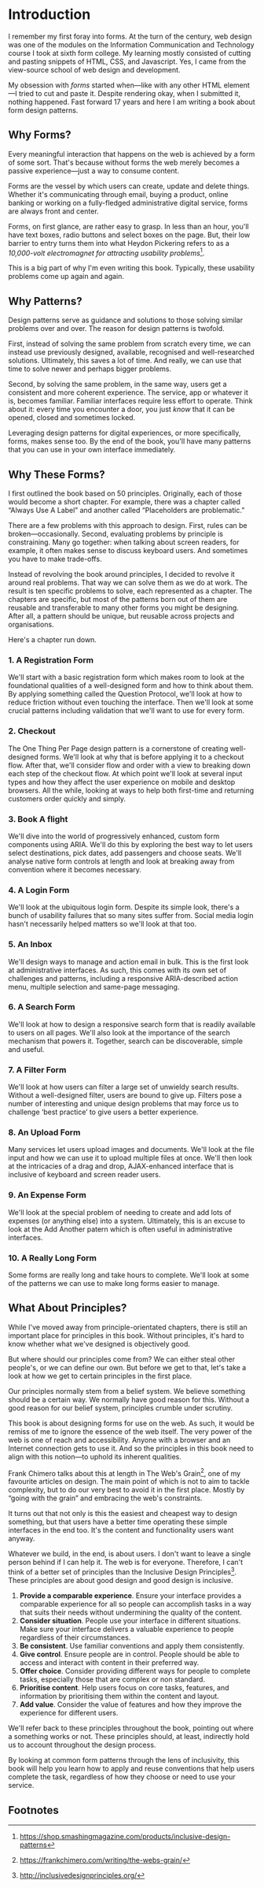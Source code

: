 # Introduction

I remember my first foray into forms. At the turn of the century, web design was one of the modules on the Information Communication and Technology course I took at sixth form college. My learning mostly consisted of cutting and pasting snippets of HTML, CSS, and Javascript. Yes, I came from the view-source school of web design and development.

My obsession with *forms* started when—like with any other HTML element—I tried to cut and paste it. Despite rendering okay, when I submitted it, nothing happened. Fast forward 17 years and here I am writing a book about form design patterns.

## Why Forms?

Every meaningful interaction that happens on the web is achieved by a form of some sort. That's because without forms the web merely becomes a passive experience—just a way to consume content. 

Forms are the vessel by which users can create, update and delete things. Whether it's communicating through email, buying a product, online banking or working on a fully-fledged administrative digital service, forms are always front and center.

Forms, on first glance, are rather easy to grasp. In less than an hour, you'll have text boxes, radio buttons and select boxes on the page. But, their low barrier to entry turns them into what Heydon Pickering refers to as a *10,000-volt electromagnet for attracting usability problems*[^1].

This is a big part of why I'm even writing this book. Typically, these usability problems come up again and again.

## Why Patterns?

Design patterns serve as guidance and solutions to those solving similar problems over and over. The reason for design patterns is twofold.

First, instead of solving the same problem from scratch every time, we can instead use previously designed, available, recognised and well-researched solutions. Ultimately, this saves a lot of time. And really, we can use that time to solve newer and perhaps bigger problems.

Second, by solving the same problem, in the same way, users get a consistent and more coherent experience. The service, app or whatever it is, becomes familiar. Familiar interfaces require less effort to operate. Think about it: every time you encounter a door, you just *know* that it can be opened, closed and sometimes locked.

Leveraging design patterns for digital experiences, or more specifically, forms, makes sense too. By the end of the book, you'll have many patterns that you can use in your own interface immediately.

## Why These Forms?

I first outlined the book based on 50 principles. Originally, each of those would become a short chapter. For example, there was a chapter called “Always Use A Label” and another called “Placeholders are problematic.”

There are a few problems with this approach to design. First, rules can be broken—occasionally. Second, evaluating problems by principle is constraining. Many go together: when talking about screen readers, for example, it often makes sense to discuss keyboard users. And sometimes you have to make trade-offs.

Instead of revolving the book around principles, I decided to revolve it around real problems. That way we can solve them as we do at work. The result is ten specific problems to solve, each represented as a chapter. The chapters are specific, but most of the patterns born out of them are reusable and transferable to many other forms you might be designing. After all, a pattern should be unique, but reusable across projects and organisations.

Here's a chapter run down.

### 1. A Registration Form

We'll start with a basic registration form which makes room to look at the foundational qualities of a well-designed form and how to think about them. By applying something called the Question Protocol, we'll look at how to reduce friction without even touching the interface. Then we'll look at some crucial patterns including validation that we'll want to use for every form.

### 2. Checkout

The One Thing Per Page design pattern is a cornerstone of creating well-designed forms. We'll look at why that is before applying it to a checkout flow. After that, we'll consider flow and order with a view to breaking down each step of the checkout flow. At which point we'll look at several input types and how they affect the user experience on mobile and desktop browsers. All the while, looking at ways to help both first-time and returning customers order quickly and simply.

### 3. Book A flight

We'll dive into the world of progressively enhanced, custom form components using ARIA. We'll do this by exploring the best way to let users select destinations, pick dates, add passengers and choose seats. We'll analyse native form controls at length and look at breaking away from convention where it becomes necessary.

### 4. A Login Form

We'll look at the ubiquitous login form. Despite its simple look, there's a bunch of usability failures that so many sites suffer from. Social media login hasn't necessarily helped matters so we'll look at that too.

### 5. An Inbox

We'll design ways to manage and action email in bulk. This is the first look at administrative interfaces. As such, this comes with its own set of challenges and patterns, including a responsive ARIA-described action menu, multiple selection and same-page messaging.

### 6. A Search Form

We'll look at how to design a responsive search form that is readily available to users on all pages. We'll also look at the importance of the search mechanism that powers it. Together, search can be discoverable, simple and useful.

### 7. A Filter Form

We'll look at how users can filter a large set of unwieldy search results. Without a well-designed filter, users are bound to give up. Filters pose a number of interesting and unique design problems that may force us to challenge ‘best practice’ to give users a better experience.

### 8. An Upload Form

Many services let users upload images and documents. We'll look at the file input and how we can use it to upload multiple files at once. We'll then look at the intricacies of a drag and drop, AJAX-enhanced interface that is inclusive of keyboard and screen reader users.

### 9. An Expense Form

We'll look at the special problem of needing to create and add lots of expenses (or anything else) into a system. Ultimately, this is an excuse to look at the Add Another patern which is often useful in administrative interfaces.

### 10. A Really Long Form

Some forms are really long and take hours to complete. We'll look at some of the patterns we can use to make long forms easier to manage.

## What About Principles?

While I've moved away from principle-orientated chapters, there is still an important place for principles in this book. Without principles, it's hard to know whether what we've designed is objectively good. 

But where should our principles come from? We can either steal other people's, or we can define our own. But before we get to that, let's take a look at how we get to certain principles in the first place.

Our principles normally stem from a belief system. We believe something should be a certain way. We normally have good reason for this. Without a good reason for our belief system, principles crumble under scrutiny.

This book is about designing forms for use on the web. As such, it would be remiss of me to ignore the essence of the web itself. The very power of the web is one of reach and accessibility. Anyone with a browser and an Internet connection gets to use it. And so the principles in this book need to align with this notion—to uphold its inherent qualities.

Frank Chimero talks about this at length in The Web's Grain[^2], one of my favourite articles on design. The main point of which is not to aim to tackle complexity, but to do our very best to avoid it in the first place. Mostly by “going with the grain” and embracing the web's constraints.

It turns out that not only is this the easiest and cheapest way to design something, but that users have a better time operating these simple interfaces in the end too. It's the content and functionality users want anyway.

Whatever we build, in the end, is about users. I don't want to leave a single person behind if I can help it. The web is for everyone. Therefore, I can't think of a better set of principles than the Inclusive Design Principles[^3]. These principles are about good design and good design is inclusive.

1. **Provide a comparable experience**. Ensure your interface provides a comparable experience for all so people can accomplish tasks in a way that suits their needs without undermining the quality of the content.
2. **Consider situation**. People use your interface in different situations. Make sure your interface delivers a valuable experience to people regardless of their circumstances.
3. **Be consistent**. Use familiar conventions and apply them consistently.
4. **Give control**. Ensure people are in control. People should be able to access and interact with content in their preferred way.
5. **Offer choice**. Consider providing different ways for people to complete tasks, especially those that are complex or non standard.
6. **Prioritise content**. Help users focus on core tasks, features, and information by prioritising them within the content and layout.
7. **Add value**. Consider the value of features and how they improve the experience for different users.

We'll refer back to these principles throughout the book, pointing out where a something works or not. These principles should, at least, indirectly hold us to account throughout the design process.

By looking at common form patterns through the lens of inclusivity, this book will help you learn how to apply and reuse conventions that help users complete the task, regardless of how they choose or need to use your service.

## Footnotes

[^1]: https://shop.smashingmagazine.com/products/inclusive-design-patterns
[^2]: https://frankchimero.com/writing/the-webs-grain/
[^3]: http://inclusivedesignprinciples.org/

